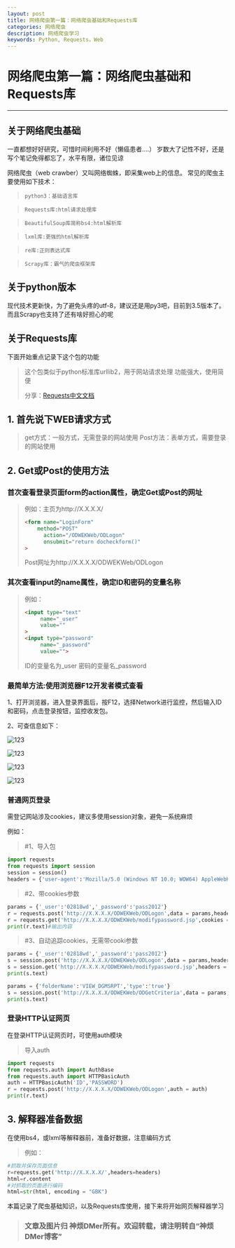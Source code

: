 ```yaml
---
layout: post
title: 网络爬虫第一篇：网络爬虫基础和Requests库
categories: 网络爬虫
description: 网络爬虫学习
keywords: Python, Requests，Web
---
```


# 网络爬虫第一篇：网络爬虫基础和Requests库 #
----------
## 关于网络爬虫基础 ##
一直都想好好研究，可惜时间利用不好（懒癌患者....）
岁数大了记性不好，还是写个笔记免得都忘了，水平有限，诸位见谅

网络爬虫（web crawber）又叫网络蜘蛛，即采集web上的信息。
常见的爬虫主要使用如下技术：

> `python3：基础语言库`

> `Requests库:html请求处理库`

> `BeautifulSoup库简称bs4:html解析库`

> `lxml库:更强的html解析库`

> `re库:正则表达式库`

> `Scrapy库：霸气的爬虫框架库`

## 关于python版本 ##
现代技术更新快，为了避免头疼的utf-8，建议还是用py3吧，目前到3.5版本了。
而且Scrapy也支持了还有啥好担心的呢

## 关于Requests库 ##
下面开始重点记录下这个包的功能
>这个包类似于python标准库urllib2，用于网站请求处理 功能强大，使用简便
>
> 分享：[Requests中文文档](http://www.zhidaow.com/post/python-requests-install-and-brief-introduction)

## 1. 首先说下WEB请求方式
> get方式：一般方式，无需登录的网站使用
> Post方法：表单方式，需要登录的网站使用

## 2. Get或Post的使用方法

### 首次查看登录页面form的action属性，确定Get或Post的网址
> 例如：主页为http://X.X.X.X/
> ```HTML
> <form name="LoginForm"
> 	  method="POST"
>       action="/ODWEKWeb/ODLogon"
>       onsubmit="return docheckform()"
> >
> ```
> Post网址为http://X.X.X.X/ODWEKWeb/ODLogon

### 其次查看input的name属性，确定ID和密码的变量名称
>例如：
> ```HTML
> <input type="text"
> 	   name="_user"
> 	   value=""
> >
> <input type="password"
> 	   name="_password"
> 	   value="">
> ```
> ID的变量名为_user
> 密码的变量名_password

### 最简单方法:使用浏览器F12开发者模式查看
1、打开浏览器，进入登录界面后，按F12，选择Network进行监控，然后输入ID和密码，点击登录按钮，监控收发包。

2、可查信息如下：

![123](/images/blog/2017-07-06_1_1.png)

![123](/images/blog/2017-07-06_1_2.png)

![123](/images/blog/2017-07-06_1_3.png)

![123](/images/blog/2017-07-06_1_4.png)
### 普通网页登录
需登记网站涉及cookies，建议多使用session对象，避免一系统麻烦

例如：
> #1、导入包
```python
import requests
from requests import session
session = session()
headers = {'user-agent':'Mozilla/5.0 (Windows NT 10.0; WOW64) AppleWebKit/537.36 (KHTML, like Gecko) Chrome/50.0.2661.102 Safari/537.36'}
```
> #2、带cookies参数
```python
params = {'_user':'02818wd','_password':'pass2012'}
r = requests.post('http://X.X.X.X/ODWEKWeb/ODLogon',data = params,headers = headers)
r = requests.get('http://X.X.X.X/ODWEKWeb/modifypassword.jsp',cookies = r.cookies,headers = headers)
print(r.text)#输出内容
```
> #3、自动追踪cookies，无需带cooki参数
```python
params = {'_user':'02818wd','_password':'pass2012'}
s = session.post('http://X.X.X.X/ODWEKWeb/ODLogon',data = params,headers = headers)
s = session.get('http://X.X.X.X/ODWEKWeb/modifypassword.jsp',headers = headers)
print(s.text)
```
```python
params = {'folderName':'VIEW_DGMSRPT','type':'true'}
s = session.post('http://X.X.X.X/ODWEKWeb/ODGetCriteria',data = params,headers = headers)
print(s.text)
```

### 登录HTTP认证网页
在登录HTTP认证网页时，可使用auth模块
> 导入auth
```python
import requests
from requests.auth import AuthBase
from requests.auth import HTTPBasicAuth
auth = HTTPBasicAuth('ID','PASSWORD')
r = requests.post('http://X.X.X.X/ODWEKWeb/ODLogon',auth = auth)
print(r.text)
```

## 3. 解释器准备数据
在使用bs4，或lxml等解释器前，准备好数据，注意编码方式
>例如：
```python
#抓取并保存页面信息
r=requests.get('http://X.X.X.X/',headers=headers)
html=r.content
#对抓取的页面进行编码
html=str(html, encoding = "GBK")
```

本篇记录了爬虫基础知识，以及Requests库使用，接下来将开始网页解释器学习
>### 文章及图片归 神烦DMer所有。欢迎转载，请注明转自“神烦DMer博客”
